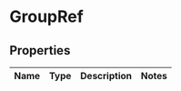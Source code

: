 
# GroupRef

## Properties
Name | Type | Description | Notes
------------ | ------------- | ------------- | -------------



